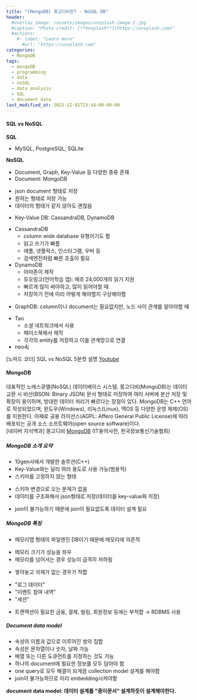 ```yaml
---
title: "[MongoDB] 몽고디비란? - NoSQL DB"
header:
  #overlay_image: /assets/images/unsplash-image-1.jpg
  #caption: "Photo credit: [**Unsplash**](https://unsplash.com)"
  #actions:
    #- label: "Learn more"
      #url: "https://unsplash.com"
categories:
  - MongoDB
tags:
  - mongoDB
  - programming
  - data
  - noSQL
  - data analysis
  - SQL
  - document data 
last_modified_at: 2022-12-01T23:44:00-00:00
---
```

#### SQL vs NoSQL 
**SQL**
- MySQL, PostgreSQL, SQLite
   

**NoSQL**
- Document, Graph, Key-Value 등 다양한 종류 존재 
- Document: MongoDB 
 * json document 형태로 저장 
 * 원하는 형태로 저장 가능 
 * 데이터의 형태가 같지 않아도 괜찮음
- Key-Value DB: CassandraDB, DynamoDB
 * CassandraDB
   + column wide database 유형이기도 함
   + 읽고 쓰기가 빠름
   + 애플, 넷플릭스, 인스타그램, 우버 등 
   + 검색엔진처럼 빠른 호출이 필요
 * DynamoDB
   + 아마존이 제작
   + 듀오링고(언어학습 앱): 매초 24,000개의 읽기 지원
   + 빠르게 많이 써야하고, 많이 읽어야할 때
   + 저장하기 전에 미리 어떻게 해야할지 구상해야함 
- GraphDB: column이나 document는 필요없지만, 노드 사이 관계를 알아야할 때
 * Tao
   + 소셜 네트워크에서 사용
   + 페이스북에서 제작 
   + 각각의 entity를 저장하고 이를 관계망으로 연결
 * neo4j

[노마드 코더] SQL vs NoSQL 5분컷 설명 [Youtube](https://youtu.be/Q_9cFgzZr8Q)

#### MongoDB
      
대표적인 노에스큐엘(NoSQL) 데이터베이스 시스템. 몽고디비(MongoDB)는 데이터 교환 시 비산(BSON: Binary JSON) 문서 형태로 저장하여 여러 서버에 분산 저장 및 확장이 용이하며, 방대한 데이터 처리가 빠르다는 장점이 있다. MongoDB는 C++ 언어로 작성되었으며, 윈도우(Windows), 리눅스(Linux), 맥OS 등 다양한 운영 체제(OS)를 지원한다. 아페로 공용 라이선스(AGPL: Affero General Public License)에 따라 배포되는 공개 소스 소프트웨어(open source software)이다.   
[네이버 지식백과] 몽고디비 [MongoDB](https://terms.naver.com/entry.naver?docId=3435635&cid=42346&categoryId=42346) (IT용어사전, 한국정보통신기술협회)      
   

##### MongoDB 소개 요약 
- 10gen사에서 개발한 솔루션(C++)
- Key-Value와는 달리 여러 용도로 사용 가능(범용적)
- 스키마를 고정하지 않는 형태
 + 스키마 변경으로 오는 문제가 없음
 + 데이터를 구조화해서 json형태로 저장(데이터를 key-value화 저장)
- join이 불가능하기 때문에 join이 필요없도록 데이터 설계 필요

##### MongoDB 특징
- 메모리맵 형태의 파일엔진 DB이기 때문에 메모리에 의존적
 + 메모리 크기가 성능을 좌우
 + 메모리를 넘어서는 경우 성능이 급격히 저하됨
- 쌓아놓고 삭제가 없는 경우가 적합
 + "로그 데이터"
 + "이벤트 참여 내역"
 + "세션"
- 트랜잭션이 필요한 금융, 결제, 빌링, 회원정보 등에는 부적합 → RDBMS 사용

##### Document data model
- 속성의 이름과 값으로 이루어진 쌍의 집합
- 속성은 문자열이나 숫자, 날짜 가능
- 배열 또는 다른 도큐먼트를 지정하는 것도 가능
- 하나의 document에 필요한 정보를 모두 담아야 함
- one query로 모두 해결이 되게끔 collection model 설계를 해야함
- join이 불가능하므로 미리 embedding시켜야함

**document data model: 데이터 설계를 "종이문서" 설계하듯이 설계해야한다.**